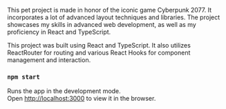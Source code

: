 This pet project is made in honor of the iconic game Cyberpunk 2077. It incorporates a lot of advanced layout techniques and libraries. The project showcases my skills in advanced web development, as well as my proficiency in React and TypeScript.

This project was built using React and TypeScript. It also utilizes ReactRouter for routing and various React Hooks for component management and interaction.

### `npm start`

Runs the app in the development mode.\
Open [http://localhost:3000](http://localhost:3000) to view it in the browser.

